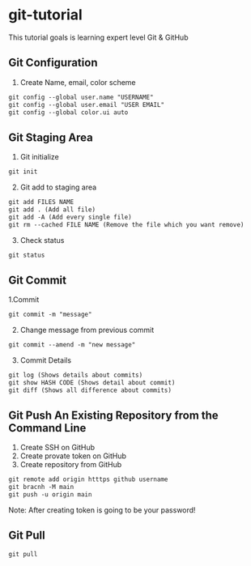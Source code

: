 # git-tutorial
This tutorial goals is learning expert level Git &amp; GitHub

Git Configuration
-------
 1. Create Name, email, color scheme
  
``` markdown
git config --global user.name "USERNAME"
git config --global user.email "USER EMAIL"
git config --global color.ui auto
```

Git Staging Area
-------
  1. Git initialize
  
``` markdown  
git init
```
  
  2. Git add to staging area
 
 ``` markdown  
git add FILES NAME
git add . (Add all file)
git add -A (Add every single file)
git rm --cached FILE NAME (Remove the file which you want remove)
```

  3. Check status
``` markdown  
git status
```


Git Commit
-------

1.Commit
``` markdown  
git commit -m "message"

```
2. Change message from previous commit
``` markdown  
git commit --amend -m "new message" 
```
3. Commit Details
```markdown
git log (Shows details about commits)
git show HASH CODE (Shows detail about commit)
git diff (Shows all difference about commits)
```

Git Push An Existing Repository from the Command Line
-------

1. Create SSH on GitHub
2. Create provate token on GitHub
3. Create repository from GitHub
```markdown
git remote add origin htttps github username
git bracnh -M main
git push -u origin main
```
Note: After creating token is going to be your password!

Git Pull
-------
```markdown
git pull
```




